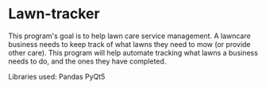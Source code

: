 # Lawn-tracker
This program's goal is to help lawn care service management. A lawncare business needs to keep track of what lawns they need to mow (or provide other care). This program will help automate tracking what lawns a business needs to do, and the ones they have completed.

Libraries used:
Pandas
PyQt5
